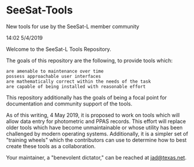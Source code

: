 # SeeSat-Tools
New tools for use by the SeeSat-L member community

14:02 5/4/2019

Welcome to the SeeSat-L Tools Repository.

The goals of this repository are the following, to provide tools which:

    are amenable to maintenance over time
    possess approachable user interfaces
    are mathematically correct within the needs of the task
    are capable of being installed with reasonable effort
    
This repository additionally has the goals of being a focal point for documentation and
community support of the tools.

As of this writing, 4 May 2019, it is proposed to work on tools which will allow
data entry for photometric and PPAS records. This effort will replace older tools which
have become unmaintainable or whose utility has been challenged by modern operating systems.
Additionally, it is a simpler set of "training wheels" which the contributors can use to
determine how to best create these tools as a collaboration.

Your maintainer, a "benevolent dictator," can be reached at jad@texas.net.
